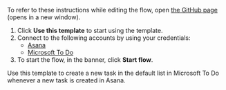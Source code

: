To refer to these instructions while editing the flow, open [the GitHub page](https://github.com/ot4i/app-connect-templates/tree/main/resources/markdown/Create%20a%20task%20in%20Microsoft%20To%20Do%20when%20a%20new%20task%20is%20created%20in%20Asana_instructions.md) (opens in a new window).

1. Click **Use this template** to start using the template.
2. Connect to the following accounts by using your credentials:
   - [Asana](https://ibm.biz/acasana) 
   - [Microsoft To Do](https://ibm.biz/acmstodo)
3. To start the flow, in the banner, click **Start flow**.

Use this template to create a new task in the default list in Microsoft To Do whenever a new task is created in Asana.
